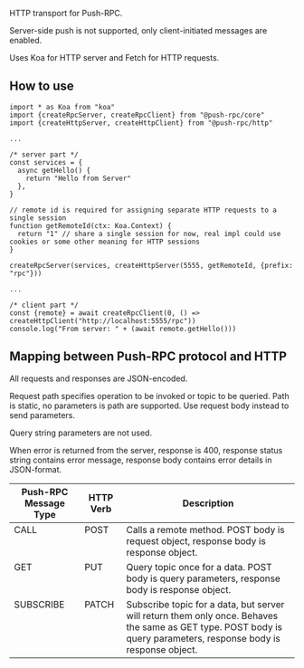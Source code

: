 HTTP transport for Push-RPC.

Server-side push is not supported, only client-initiated messages are enabled.

Uses Koa for HTTP server and Fetch for HTTP requests.

## How to use
```
import * as Koa from "koa"
import {createRpcServer, createRpcClient} from "@push-rpc/core"
import {createHttpServer, createHttpClient} from "@push-rpc/http"

...

/* server part */
const services = {
  async getHello() {
    return "Hello from Server"
  },
}

// remote id is required for assigning separate HTTP requests to a single session 
function getRemoteId(ctx: Koa.Context) {
  return "1" // share a single session for now, real impl could use cookies or some other meaning for HTTP sessions
}

createRpcServer(services, createHttpServer(5555, getRemoteId, {prefix: "rpc"}))

...

/* client part */
const {remote} = await createRpcClient(0, () => createHttpClient("http://localhost:5555/rpc"))
console.log("From server: " + (await remote.getHello()))
```

## Mapping between Push-RPC protocol and HTTP

All requests and responses are JSON-encoded.

Request path specifies operation to be invoked or topic to be queried. Path is static, no parameters is path are supported.
Use request body instead to send parameters.

Query string parameters are not used. 

When error is returned from the server, response is 400, response status string contains error message,
response body contains error details in JSON-format.

<table>
<thead>
<tr>
<th>Push-RPC Message Type</th>
<th>HTTP Verb</th>
<th>Description</th>
</tr>
</thead>
<tbody>
<tr>
<td valign="top">CALL</td>
<td valign="top">POST</td>
<td>
    Calls a remote method. POST body is request object, response body is response object. 
</td>
</tr>
<tr>
<td valign="top">GET</td>
<td valign="top">PUT</td>
<td>
    Query topic once for a data. POST body is query parameters, response body is response object. 
</td>
</tr>
<tr>
<td valign="top">SUBSCRIBE</td>
<td valign="top">PATCH</td>
<td>
    Subscribe topic for a data, but server will return them only once. Behaves the same as GET type.
    POST body is query parameters, response body is response object. 
</td>
</tr>
</tbody>
</table> 